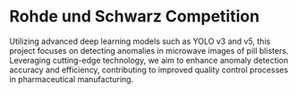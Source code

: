 # Rohde und Schwarz Competition
Utilizing advanced deep learning models such as YOLO v3 and v5, this project focuses on detecting anomalies in microwave images of pill blisters. Leveraging cutting-edge technology, we aim to enhance anomaly detection accuracy and efficiency, contributing to improved quality control processes in pharmaceutical manufacturing.
